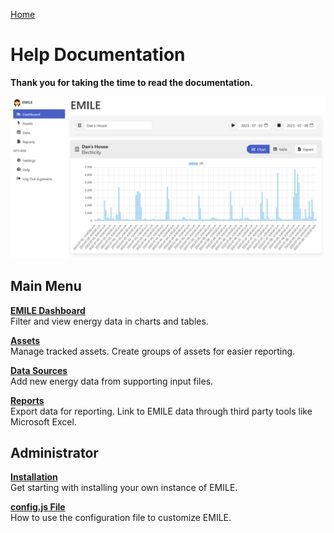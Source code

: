 [Home](https://cityssm.github.io/EMILE/)

# Help Documentation

**Thank you for taking the time to read the documentation.**

![EMILE Dashboard](images/dashboard.png)

## Main Menu

[**EMILE Dashboard**](dashboard.md)<br />
Filter and view energy data in charts and tables.

[**Assets**](assets.md)<br />
Manage tracked assets. Create groups of assets for easier reporting.

[**Data Sources**](dataSources.md)<br />
Add new energy data from supporting input files.

[**Reports**](reports.md)<br />
Export data for reporting. Link to EMILE data through third party tools like Microsoft Excel.

## Administrator

[**Installation**](admin-installation.md)<br />
Get starting with installing your own instance of EMILE.

[**config.js File**](admin-configJS.md)<br />
How to use the configuration file to customize EMILE.
